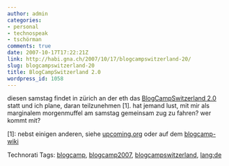 ```yaml
---
author: admin
categories:
- personal
- technospeak
- tschörman
comments: true
date: 2007-10-17T17:22:21Z
link: http://habi.gna.ch/2007/10/17/blogcampswitzerland-20/
slug: blogcampswitzerland-20
title: BlogCampSwitzerland 2.0
wordpress_id: 1058
---
```


diesen samstag findet in zürich an der eth das [BlogCampSwitzerland 2.0](http://barcamp.ch/BlogCampSwitzerland_2-0) statt und ich plane, daran teilzunehmen [1]. hat jemand lust, mit mir als marginalem morgenmuffel am samstag gemeinsam zug zu fahren? wer kommt mit?

[1]: nebst einigen anderen, siehe [upcoming.org](http://upcoming.yahoo.com/event/242947/) oder auf dem [blogcamp-wiki](http://barcamp.ch/BlogCampSwitzerland_2-0#Participants)



Technorati Tags: [blogcamp](http://www.technorati.com/tag/blogcamp), [blogcamp2007](http://www.technorati.com/tag/blogcamp2007), [blogcampswitzerland](http://www.technorati.com/tag/blogcampswitzerland), [lang:de](http://www.technorati.com/tag/lang:de)
